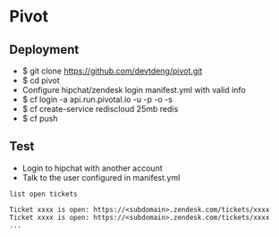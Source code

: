 # Pivot

## Deployment
- $ git clone https://github.com/devtdeng/pivot.git
- $ cd pivot
- Configure hipchat/zendesk login manifest.yml with valid info
- $ cf login -a api.run.pivotal.io -u <user> -p <password> -o <org> -s <space>
- $ cf create-service rediscloud 25mb redis
- $ cf push

## Test
- Login to hipchat with another account
- Talk to the user configured in manifest.yml
```
list open tickets

Ticket xxxx is open: https://<subdomain>.zendesk.com/tickets/xxxx
Ticket xxxx is open: https://<subdomain>.zendesk.com/tickets/xxxx
...
```
